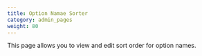 ```yaml
---
title: Option Namae Sorter 
category: admin_pages
weight: 80
---
```


This page allows you to view and edit sort order for option names.

